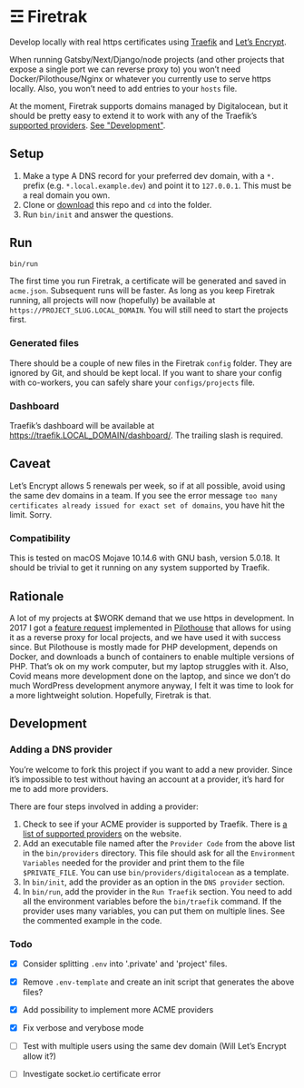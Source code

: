 # ☲ Firetrak

Develop locally with real https certificates using [Traefik](https://traefik.io) and [Let’s Encrypt](https://letsencrypt.org/).

When running Gatsby/Next/Django/node projects (and other projects that expose a single port we can reverse proxy to) you won’t need Docker/Pilothouse/Nginx or whatever you currently use to serve https locally. Also, you won’t need to add entries to your `hosts` file.

At the moment, Firetrak supports domains managed by Digitalocean, but it should be pretty easy to extend it to work with any of the Traefik’s [supported providers](https://doc.traefik.io/traefik/https/acme/#providers). [See "Development"](#development).

## Setup

1. Make a type A DNS record for your preferred dev domain, with a `*.` prefix (e.g. `*.local.example.dev`) and point it to `127.0.0.1`. This must be a real domain you own.
1. Clone or [download](https://github.com/spitlo/firetrak/releases/latest) this repo and `cd` into the folder.
1. Run `bin/init` and answer the questions.

## Run

```bash
bin/run
```

The first time you run Firetrak, a certificate will be generated and saved in `acme.json`. Subsequent runs will be faster.
As long as you keep Firetrak running, all projects will now (hopefully) be available at `https://PROJECT_SLUG.LOCAL_DOMAIN`. You will still need to start the projects first.

### Generated files

There should be a couple of new files in the Firetrak `config` folder. They are ignored by Git, and should be kept local.
If you want to share your config with co-workers, you can safely share your `configs/projects` file.

### Dashboard

Traefik’s dashboard will be available at https://traefik.LOCAL_DOMAIN/dashboard/. The trailing slash is required.

## Caveat

Let’s Encrypt allows 5 renewals per week, so if at all possible, avoid using the same dev domains in a team. If you see the error message `too many certificates already issued for exact set of domains`, you have hit the limit. Sorry.

### Compatibility

This is tested on macOS Mojave 10.14.6 with GNU bash, version 5.0.18. It should be trivial to get it running on any system supported by Traefik.

## Rationale

A lot of my projects at $WORK demand that we use https in development. In 2017 I got a [feature request](https://github.com/Pilothouse-App/Pilothouse/issues/93) implemented in [Pilothouse](https://www.pilothouse-app.org/) that allows for using it as a reverse proxy for local projects, and we have used it with success since. But Pilothouse is mostly made for PHP development, depends on Docker, and downloads a bunch of containers to enable multiple versions of PHP. That’s ok on my work computer, but my laptop struggles with it. Also, Covid means more development done on the laptop, and since we don’t do much WordPress development anymore anyway, I felt it was time to look for a more lightweight solution. Hopefully, Firetrak is that.

## Development

### Adding a DNS provider

You’re welcome to fork this project if you want to add a new provider. Since it’s impossible to test without having an account at a provider, it’s hard for me to add more providers.

There are four steps involved in adding a provider:

1. Check to see if your ACME provider is supported by Traefik. There is [a list of supported providers](https://doc.traefik.io/traefik/https/acme/#providers) on the website.
1. Add an executable file named after the `Provider Code` from the above list in the `bin/providers` directory. This file should ask for all the `Environment Variables` needed for the provider and print them to the file `$PRIVATE_FILE`. You can use `bin/providers/digitalocean` as a template.
1. In `bin/init`, add the provider as an option in the `DNS provider` section.
1. In `bin/run`, add the provider in the `Run Traefik` section. You need to add all the environment variables before the `bin/traefik` command. If the provider uses many variables, you can put them on multiple lines. See the commented example in the code.

### Todo

- [x] Consider splitting `.env` into '.private' and 'project' files.
- [x] Remove `.env-template` and create an init script that generates the above files?
- [x] Add possibility to implement more ACME providers
- [x] Fix verbose and verybose mode
- [ ] Test with multiple users using the same dev domain (Will Let’s Encrypt allow it?)
- [ ] Investigate socket.io certificate error

